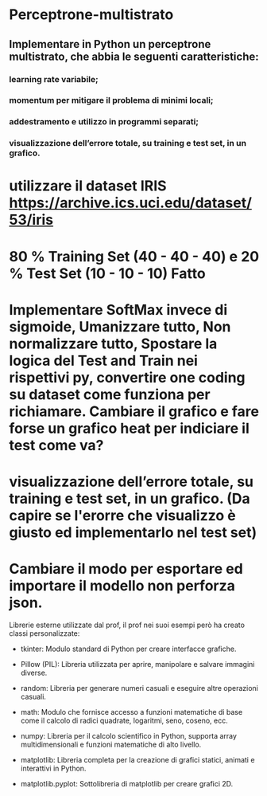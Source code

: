 # Perceptrone-multistrato

## Implementare in Python un perceptrone multistrato, che abbia le seguenti caratteristiche:

### learning rate variabile;

### momentum per mitigare il problema di minimi locali;

### addestramento e utilizzo in programmi separati;

### visualizzazione dell’errore totale, su training e test set, in un grafico.

# utilizzare il dataset IRIS https://archive.ics.uci.edu/dataset/53/iris

# 80 % Training Set (40 - 40 - 40) e 20 % Test Set (10 - 10 - 10) Fatto

# Implementare SoftMax invece di sigmoide, Umanizzare tutto, Non normalizzare tutto, Spostare la logica del Test and Train nei rispettivi py, convertire one coding su dataset come funziona per richiamare. Cambiare il grafico e fare forse un grafico heat per indiciare il test come va?

# visualizzazione dell’errore totale, su training e test set, in un grafico. (Da capire se l'erorre che visualizzo è giusto ed implementarlo nel test set)

# Cambiare il modo per esportare ed importare il modello non perforza json.

Librerie esterne utilizzate dal prof, il prof nei suoi esempi però ha creato classi personalizzate:

- tkinter: Modulo standard di Python per creare interfacce grafiche.

- Pillow (PIL): Libreria utilizzata per aprire, manipolare e salvare immagini diverse.

- random: Libreria per generare numeri casuali e eseguire altre operazioni casuali.

- math: Modulo che fornisce accesso a funzioni matematiche di base come il calcolo di radici quadrate, logaritmi, seno, coseno, ecc.

- numpy: Libreria per il calcolo scientifico in Python, supporta array multidimensionali e funzioni matematiche di alto livello.

- matplotlib: Libreria completa per la creazione di grafici statici, animati e interattivi in Python.

- matplotlib.pyplot: Sottolibreria di matplotlib per creare grafici 2D.
